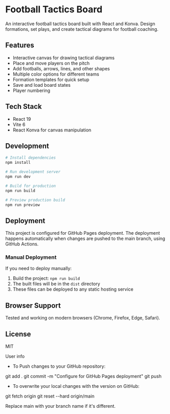 # Football Tactics Board

An interactive football tactics board built with React and Konva. Design formations, set plays, and create tactical diagrams for football coaching.

## Features

- Interactive canvas for drawing tactical diagrams
- Place and move players on the pitch
- Add footballs, arrows, lines, and other shapes
- Multiple color options for different teams
- Formation templates for quick setup
- Save and load board states
- Player numbering

## Tech Stack

- React 19
- Vite 6
- React Konva for canvas manipulation

## Development

```bash
# Install dependencies
npm install

# Run development server
npm run dev

# Build for production
npm run build

# Preview production build
npm run preview
```

## Deployment

This project is configured for GitHub Pages deployment. The deployment happens automatically when changes are pushed to the main branch, using GitHub Actions.

### Manual Deployment

If you need to deploy manually:

1. Build the project: `npm run build`
2. The built files will be in the `dist` directory
3. These files can be deployed to any static hosting service

## Browser Support

Tested and working on modern browsers (Chrome, Firefox, Edge, Safari).

## License

MIT


User info

- To Push changes to your GitHub repository:

git add .
git commit -m "Configure for GitHub Pages deployment"
git push


- To overwrite your local changes with the version on GitHub:

git fetch origin
git reset --hard origin/main

Replace main with your branch name if it's different.